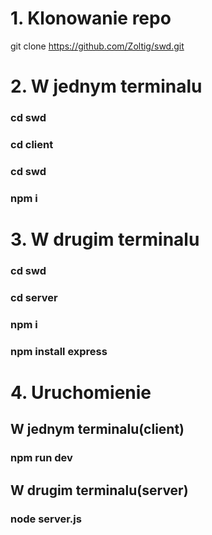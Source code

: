# 1. Klonowanie repo
git clone https://github.com/Zoltig/swd.git

# 2. W jednym terminalu
### cd swd
### cd client
### cd swd
### npm i

# 3. W drugim terminalu
### cd swd
### cd server
### npm i
### npm install express

# 4. Uruchomienie
## W jednym terminalu(client)
### npm run dev

## W drugim terminalu(server)
### node server.js

